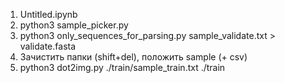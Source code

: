 1. Untitled.ipynb
2. python3 sample_picker.py  
3. python3 only_sequences_for_parsing.py sample_validate.txt > validate.fasta
4. Зачистить папки (shift+del), положить sample (+ csv)
5. python3 dot2img.py ./train/sample_train.txt ./train    
